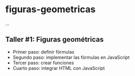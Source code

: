 # figuras-geometricas

...

## Taller #1: Figuras geométricas

- Primer paso: definir fórmulas
- Segundo paso: implementar las fórmulas en JavaScript
- Tercer paso: crear funciones
- Cuarto paso: integrar HTML con JavaScript